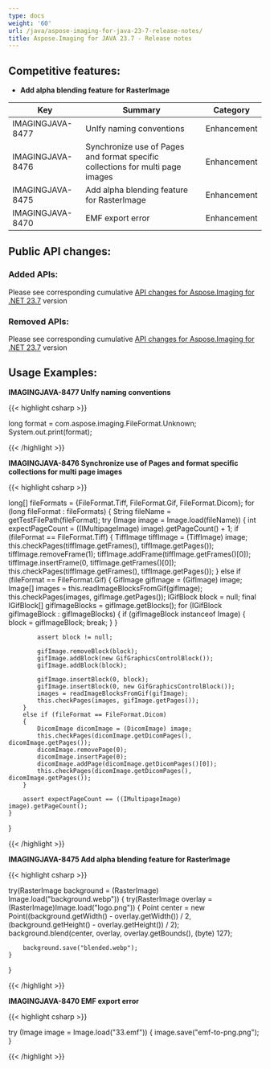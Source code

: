 ```yaml
---
type: docs
weight: '60'
url: /java/aspose-imaging-for-java-23-7-release-notes/
title: Aspose.Imaging for JAVA 23.7 - Release notes
---
```


## Competitive features:

- **Add alpha blending feature for RasterImage**

| **Key**         | **Summary**                                                                                                                                                              | **Category** |
|-----------------|--------------------------------------------------------------------------------------------------------------------------------------------------------------------------|--------------|
| IMAGINGJAVA-8477 | UnIfy naming conventions                                                                                                                                  | Enhancement      |
| IMAGINGJAVA-8476 | Synchronize use of Pages and format specific collections for multi page images                                                                                                                                  | Enhancement      |
| IMAGINGJAVA-8475 | Add alpha blending feature for RasterImage                                                                                                                                  | Enhancement      |
| IMAGINGJAVA-8470 | EMF export error                                                                                                                                  | Enhancement      |

## Public API changes:

### Added APIs:

Please see corresponding cumulative [API changes for Aspose.Imaging for .NET 23.7](https://docs.aspose.com/imaging/net/aspose-imaging-for-net-23-7-release-notes/) version

### Removed APIs:

Please see corresponding cumulative [API changes for Aspose.Imaging for .NET 23.7](https://docs.aspose.com/imaging/net/aspose-imaging-for-net-23-7-release-notes/) version

## Usage Examples:

**IMAGINGJAVA-8477 UnIfy naming conventions**

{{< highlight csharp >}}

long format = com.aspose.imaging.FileFormat.Unknown;
System.out.print(format);

{{< /highlight >}}

**IMAGINGJAVA-8476 Synchronize use of Pages and format specific collections for multi page images**

{{< highlight csharp >}}

long[] fileFormats = {FileFormat.Tiff, FileFormat.Gif, FileFormat.Dicom};
for (long fileFormat : fileFormats)
{
	String fileName = getTestFilePath(fileFormat);
	try (Image image = Image.load(fileName))
	{
		int expectPageCount = ((IMultipageImage) image).getPageCount() + 1;
		if (fileFormat == FileFormat.Tiff)
		{
			TiffImage tiffImage = (TiffImage) image;
			this.checkPages(tiffImage.getFrames(), tiffImage.getPages());
			tiffImage.removeFrame(1);
			tiffImage.addFrame(tiffImage.getFrames()[0]);
			tiffImage.insertFrame(0, tiffImage.getFrames()[0]);
			this.checkPages(tiffImage.getFrames(), tiffImage.getPages());
		}
		else if (fileFormat == FileFormat.Gif)
		{
			GifImage gifImage = (GifImage) image;
			Image[] images = this.readImageBlocksFromGif(gifImage);
			this.checkPages(images, gifImage.getPages());
			IGifBlock block = null;
			final IGifBlock[] gifImageBlocks = gifImage.getBlocks();
			for (IGifBlock gifImageBlock : gifImageBlocks)
			{
				if (gifImageBlock instanceof Image)
				{
					block = gifImageBlock;
					break;
				}
			}

			assert block != null;

			gifImage.removeBlock(block);
			gifImage.addBlock(new GifGraphicsControlBlock());
			gifImage.addBlock(block);

			gifImage.insertBlock(0, block);
			gifImage.insertBlock(0, new GifGraphicsControlBlock());
			images = readImageBlocksFromGif(gifImage);
			this.checkPages(images, gifImage.getPages());
		}
		else if (fileFormat == FileFormat.Dicom)
		{
			DicomImage dicomImage = (DicomImage) image;
			this.checkPages(dicomImage.getDicomPages(), dicomImage.getPages());
			dicomImage.removePage(0);
			dicomImage.insertPage(0);
			dicomImage.addPage(dicomImage.getDicomPages()[0]);
			this.checkPages(dicomImage.getDicomPages(), dicomImage.getPages());
		}

		assert expectPageCount == ((IMultipageImage) image).getPageCount();
	}
}

{{< /highlight >}}

**IMAGINGJAVA-8475 Add alpha blending feature for RasterImage**

{{< highlight csharp >}}

try(RasterImage background = (RasterImage) Image.load("background.webp"))
{
	try(RasterImage overlay = (RasterImage)Image.load("logo.png"))
	{
		Point center = new Point((background.getWidth() - overlay.getWidth()) / 2, 
								 (background.getHeight() - overlay.getHeight()) / 2);
		background.blend(center, overlay, overlay.getBounds(), (byte) 127);

		background.save("blended.webp");
	}
}

{{< /highlight >}}

**IMAGINGJAVA-8470 EMF export error**

{{< highlight csharp >}}

try (Image image = Image.load("33.emf"))
{
	image.save("emf-to-png.png");
}

{{< /highlight >}}

